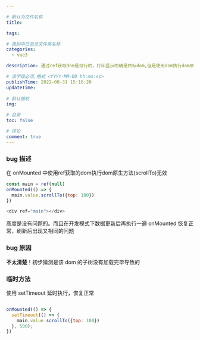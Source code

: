 ```yaml
---

# 默认为文件名称
title: 

tags:

# 类别中已包含文件夹名称
categories:
  - vue3

description: 通过ref获取dom是可行的，打印显示的确是目标dom,但是使用dom执行dom原生方法(scrollTo)时无效了，为什么呢？

# 该字段必须,格式 <YYYY-MM-DD hh:mm:ss>
publishTime: 2022-08-31 15:16:20
updateTime:
 
# 默认随机
img: 

# 目录
toc: false

# 评论
comment: true
---
```


### bug 描述

在 onMounted 中使用ref获取的dom执行dom原生方法(scrollTo)无效

```js
const main = ref(null)
onMounted(() => {
  main.value.scrollTo({top: 100})
})

<div ref="main"></div>

```
高度是没有问题的。而且在开发模式下数据更新后再执行一遍 onMounted 恢复正常，刷新后出现又相同的问题

### bug 原因

**不太清楚**！初步猜测是该 dom 的子树没有加载完毕导致的

### 临时方法

使用 setTimeout 延时执行，恢复正常
```js

onMounted(() => {
  setTimeout(() => {
    main.value.scrollTo({top: 100})
  }, 500);
})

```
